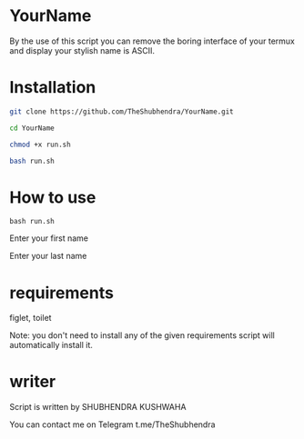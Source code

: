 # YourName
By the use of this script you can remove the boring interface of your termux and display your stylish name is ASCII.
# Installation

```bash
git clone https://github.com/TheShubhendra/YourName.git

cd YourName

chmod +x run.sh

bash run.sh
```

# How to use 

`bash run.sh`

Enter your first name

Enter your last name


# requirements
figlet, toilet 

Note: you don't need to install any of the given requirements script will automatically install it.
# writer
Script is written by SHUBHENDRA KUSHWAHA

You can contact me on Telegram t.me/TheShubhendra
